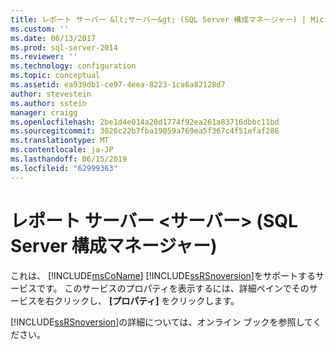 ```yaml
---
title: レポート サーバー &lt;サーバー&gt; (SQL Server 構成マネージャー) | Microsoft Docs
ms.custom: ''
ms.date: 06/13/2017
ms.prod: sql-server-2014
ms.reviewer: ''
ms.technology: configuration
ms.topic: conceptual
ms.assetid: ea939db1-ce97-4eea-8223-1ca6a82128d7
author: stevestein
ms.author: sstein
manager: craigg
ms.openlocfilehash: 2be1d4e014a20d1774f92ea261a83716dbbc11bd
ms.sourcegitcommit: 3026c22b7fba19059a769ea5f367c4f51efaf286
ms.translationtype: MT
ms.contentlocale: ja-JP
ms.lasthandoff: 06/15/2019
ms.locfileid: "62999363"
---
```

# <a name="report-server-ltservergt-sql-server-configuration-manager"></a>レポート サーバー &lt;サーバー&gt; (SQL Server 構成マネージャー)
  これは、 [!INCLUDE[msCoName](../../includes/msconame-md.md)] [!INCLUDE[ssRSnoversion](../../includes/ssrsnoversion-md.md)]をサポートするサービスです。 このサービスのプロパティを表示するには、詳細ペインでそのサービスを右クリックし、 **[プロパティ]** をクリックします。  
  
 [!INCLUDE[ssRSnoversion](../../includes/ssrsnoversion-md.md)]の詳細については、オンライン ブックを参照してください。  
  
  
